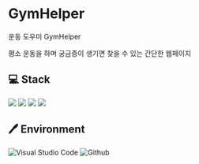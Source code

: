 # GymHelper

운동 도우미 GymHelper<br>

평소 운동을 하며 궁금증이 생기면 찾을 수 있는 간단한 웹페이지<br>

## 💻 Stack

<img src ="https://img.shields.io/badge/HTML5-E34F26.svg?&style=flat&logo=HTML5&logoColor=white"/> <img src ="https://img.shields.io/badge/CSS3-1572B6.svg?&style=flat&logo=CSS3&logoColor=white"/> <img src ="https://img.shields.io/badge/JavaScriipt-F7DF1E.svg?&style=flat&logo=JavaScript&logoColor=black"/> <img src="https://img.shields.io/badge/React-61DAFB?style=flat&logo=React&logoColor=white"/>

## 🖊️ Environment

![Visual Studio Code](https://img.shields.io/badge/Visual%20Studio%20Code-007ACC.svg?&style=for-the-badge&logo=Visual%20Studio%20Code&logoColor=white)
![Github](https://img.shields.io/badge/Github-181717.svg?&style=for-the-badge&logo=Github&logoColor=white)
